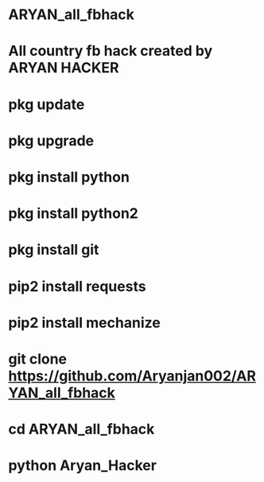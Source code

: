 # ARYAN_all_fbhack

# All country fb hack        created by ARYAN HACKER


# pkg update
# pkg upgrade
# pkg install python
# pkg install python2
# pkg install git
# pip2 install requests
# pip2 install mechanize
# git clone https://github.com/Aryanjan002/ARYAN_all_fbhack
# cd ARYAN_all_fbhack

# python Aryan_Hacker
